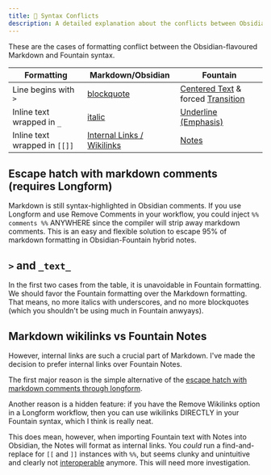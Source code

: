 ```yaml
---
title: 🥊 Syntax Conflicts
description: A detailed explanation about the conflicts between Obsidian-flavoured markdown and Fountain syntax.
---
```


These are the cases of formatting conflict between the Obsidian-flavoured Markdown and Fountain syntax.

| Formatting                    | Markdown/Obsidian                                                                              | Fountain                                                                                                                 |
| ----------------------------- | ---------------------------------------------------------------------------------------------- | ------------------------------------------------------------------------------------------------------------------------ |
| Line begins with `>`          | [blockquote](https://help.obsidian.md/Editing+and+formatting/Basic+formatting+syntax#Quotes)   | [Centered Text](https://fountain.io/syntax/#centered-text) & forced [Transition](https://fountain.io/syntax/#transition) |
| Inline text wrapped in `_`    | [italic](https://help.obsidian.md/Editing+and+formatting/Basic+formatting+syntax#Styling+text) | [Underline (Emphasis)](https://fountain.io/syntax/#emphasis)                                                             |
| Inline text wrapped in `[[]]` | [Internal Links / Wikilinks](https://help.obsidian.md/Linking+notes+and+files/Internal+links)  | [Notes](https://fountain.io/syntax/#notes)                                                                               |

## Escape hatch with markdown comments (requires Longform)

Markdown is still syntax-highlighted in Obsidian comments. If you use Longform and use Remove Comments in your workflow, you could inject `%% comments %%` ANYWHERE since the compiler will strip away markdown comments. This is an easy and flexible solution to escape 95% of markdown formatting in Obsidian-Fountain hybrid notes.

## `>` and `_text_`

In the first two cases from the table, it is unavoidable in Fountain formatting. We should favor the Fountain formatting over the Markdown formatting. That means, no more italics with underscores, and no more blockquotes (which you shouldn't be using much in Fountain anwyays).

## Markdown wikilinks vs Fountain Notes

However, internal links are such a crucial part of Markdown. I've made the decision to prefer internal links over Fountain Notes.

The first major reason is the simple alternative of the [escape hatch with markdown comments through longform](#escape-hatch-with-markdown-comments-requires-longform).

Another reason is a hidden feature: if you have the Remove Wikilinks option in a Longform workflow, then you can use wikilinks DIRECTLY in your Fountain syntax, which I think is really neat.

This does mean, however, when importing Fountain text with Notes into Obsidian, the Notes will format as internal links. You _could_ run a find-and-replace for `[[` and `]]` instances with `%%`, but seems clunky and unintuitive and clearly not [interoperable](../../README#🔀-interoperable) anymore. This will need more investigation.

